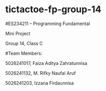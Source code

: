 # tictactoe-fp-group-14

#ES234211 – Programming Fundamental

Mini Project

Group 14, Class C

#Team Members:

5026241017, Faiza Aditya Zahratunnisa

5026241132, M. Rifky Naufal Aruf

5026241203, Izzana Firdaunnisa
